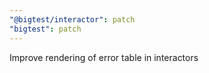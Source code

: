 ```yaml
---
"@bigtest/interactor": patch
"bigtest": patch
---
```


Improve rendering of error table in interactors
